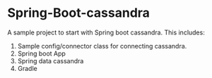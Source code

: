 # Spring-Boot-cassandra

A sample project to start with Spring boot cassandra. This includes:
  1. Sample config/connector class for connecting cassandra.
  2. Spring boot App
  3. Spring data cassandra
  4. Gradle
